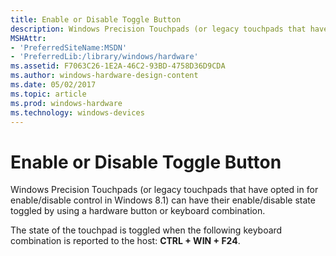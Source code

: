 ```yaml
---
title: Enable or Disable Toggle Button
description: Windows Precision Touchpads (or legacy touchpads that have opted in for enable/disable control in Windows 8.1) can have their enable/disable state toggled by using a hardware button or keyboard combination.
MSHAttr:
- 'PreferredSiteName:MSDN'
- 'PreferredLib:/library/windows/hardware'
ms.assetid: F7063C26-1E2A-46C2-93BD-4758D36D9CDA
ms.author: windows-hardware-design-content
ms.date: 05/02/2017
ms.topic: article
ms.prod: windows-hardware
ms.technology: windows-devices
---
```


#  Enable or Disable Toggle Button


Windows Precision Touchpads (or legacy touchpads that have opted in for enable/disable control in Windows 8.1) can have their enable/disable state toggled by using a hardware button or keyboard combination.

The state of the touchpad is toggled when the following keyboard combination is reported to the host: **CTRL + WIN + F24**.

 

 






